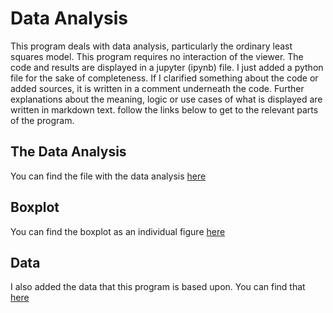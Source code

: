 # Data Analysis
This program deals with data analysis, particularly the ordinary least squares model. This program requires no interaction of the viewer. The code and 
results are displayed in a jupyter (ipynb) file. 
I just added a python file for the sake of completeness. 
If I clarified something about the code or added sources, it is written in a comment
underneath the code. Further explanations about the meaning, logic or use cases 
of what is displayed are written in markdown text.
follow the links below to get to the relevant parts of the program.
## The Data Analysis
You can find the file with the data analysis [here](/Python_Data_Analysis.ipynb)
## Boxplot
You can find the boxplot  as an individual
figure [here](/bp.svg)
## Data
I also added the data that this program is based upon. You can find that 
[here](/bugs.csv)

